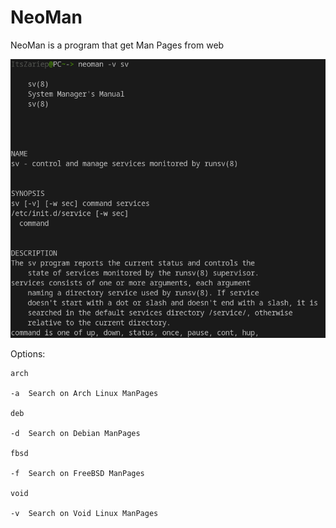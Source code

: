 # NeoMan
NeoMan is a program that get Man Pages from web

![screenshot](/screenshot.png)

Options: 

    arch
    
    -a  Search on Arch Linux ManPages
    
    deb
    
    -d  Search on Debian ManPages
    
    fbsd
    
    -f  Search on FreeBSD ManPages
    
    void
    
    -v  Search on Void Linux ManPages
